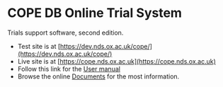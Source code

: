 # COPE DB Online Trial System

Trials support software, second edition.

* Test site is at [https://dev.nds.ox.ac.uk/cope/](https://dev.nds.ox.ac.uk/cope/)
* Live site is at [https://cope.nds.ox.ac.uk](https://cope.nds.ox.ac.uk)
* Follow this link for the [User manual](https://cope.nds.ox.ac.uk/docs/source/user_manual.html)
* Browse the online [Documents](https://cope.nds.ox.ac.uk/docs/) for the most information.